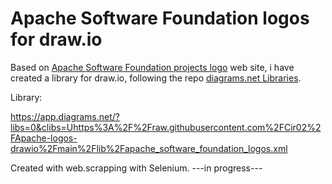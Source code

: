 # Apache Software Foundation logos for draw.io
Based on [Apache Software Foundation projects logo](https://apache.org/logos/) web site, i have created a library for draw.io, following the repo [diagrams.net Libraries](https://github.com/jgraph/drawio-libs).

Library:

 https://app.diagrams.net/?libs=0&clibs=Uhttps%3A%2F%2Fraw.githubusercontent.com%2FCir02%2FApache-logos-drawio%2Fmain%2Flib%2Fapache_software_foundation_logos.xml

Created with web.scrapping with Selenium.
---in progress---
